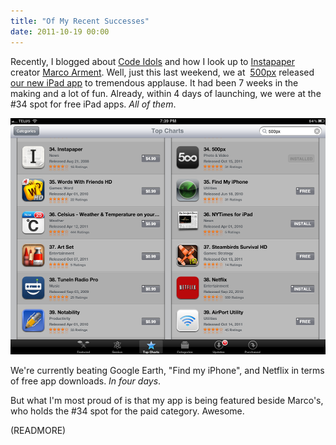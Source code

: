 ```yaml
---
title: "Of My Recent Successes"
date: 2011-10-19 00:00
---
```


Recently, I blogged about [Code Idols](/blog/code-idols/) and how I look up to [Instapaper](http://www.instapaper.com/u) creator [Marco Arment](http://www.marco.org/). Well, just this last weekend, we at&nbsp; [500px](http://500px.com/) released [our new iPad app](http://500px.com/ipad)&nbsp;to tremendous applause. It had been 7 weeks in the making and a lot of fun. Already, within 4 days of launching, we were at the #34 spot for free iPad apps. _All of them_.

 ![](/img/import/blog/2011/10/of-my-recent-successes/E56C1BEA02E2427A86DE98183F0C7F46.png)

We're currently beating Google Earth, "Find my iPhone", and Netflix in terms of free app downloads. _In four days_.

But what I'm most proud of is that my app is being featured beside Marco's, who holds the #34 spot for the paid category. Awesome.

(READMORE)
